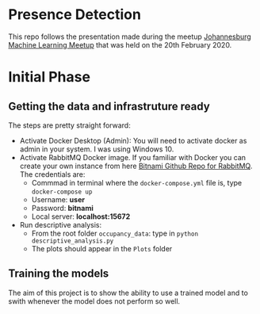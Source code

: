 # Presence Detection

This repo follows the presentation made during the meetup [Johannesburg Machine Learning Meetup](https://www.meetup.com/Johannesburg-Artificial-Intelligence-Meetup/events/268234198) that was held on the 20th February 2020.


# Initial Phase

## Getting the data and infrastruture ready

The steps are pretty straight forward:

- Activate Docker Desktop (Admin): You will need to activate docker as admin in your system. I was using Windows 10.
- Activate RabbitMQ Docker image. If you familiar with Docker you can create your own instance from here [Bitnami Github Repo for RabbitMQ](https://github.com/bitnami/bitnami-docker-rabbitmq). The credentials are:
    - Commmad in terminal where the `docker-compose.yml` file is, type `docker-compose up`
    - Username: **user**
    - Password: **bitnami**
    - Local server: **localhost:15672**
- Run descriptive analysis:
    - From the root folder `occupancy_data`: type in `python descriptive_analysis.py`
    - The plots should appear in the `Plots` folder

## Training the models

The aim of this project is to show the ability to use a trained model and to swith whenever the model does not perform so well.